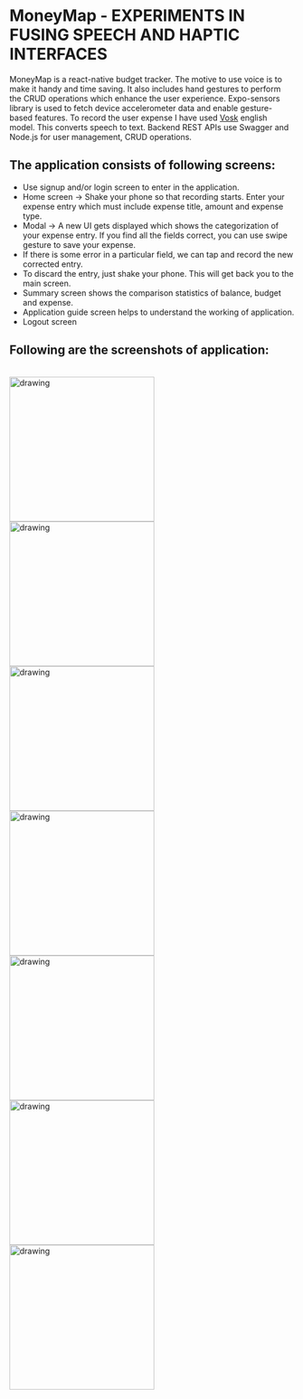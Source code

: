# MoneyMap - EXPERIMENTS IN FUSING SPEECH AND HAPTIC INTERFACES
MoneyMap is a react-native budget tracker. The motive to use voice is to make it handy and time saving. It also includes hand gestures to perform the CRUD operations which enhance the user experience. Expo-sensors library is used to fetch device accelerometer data and enable gesture-based features. To record the user expense I have used [Vosk](https://alphacephei.com/vosk/models) english model. This converts speech to text. Backend REST APIs use Swagger and Node.js for user management, CRUD operations.

## The application consists of following screens:
- Use signup and/or login screen to enter in the application.
- Home screen -> Shake your phone so that recording starts. Enter your expense entry which must include expense title, amount and expense type.
- Modal -> A new UI gets displayed which shows the categorization of your expense entry. If you find all the fields correct, you can use swipe gesture to save your expense.
- If there is some error in a particular field, we can tap and record the new corrected entry.
- To discard the entry, just shake your phone. This will get back you to the main screen.
- Summary screen shows the comparison statistics of balance, budget and expense.
- Application guide screen helps to understand the working of application.
- Logout screen

## Following are the screenshots of application:
<br>
<img src="screenshots/signupMoneyMap.jpeg" alt="drawing" width="256"/>
<img src="screenshots/loginMoneyMAp.jpeg" alt="drawing" width="256"/>
<img src="screenshots/homePageMoneyMap.jpeg" alt="drawing" width="256"/>
<img src="screenshots/editBudgetMoneyMap.jpeg" alt="drawing" width="256"/>
<img src="screenshots/howToUseMoneyMap.jpeg" alt="drawing" width="256"/>
<img src="screenshots/pieChartMoneyMap.jpeg" alt="drawing" width="256"/>
<img src="screenshots/logoutMoneyMap.jpeg" alt="drawing" width="256"/>
